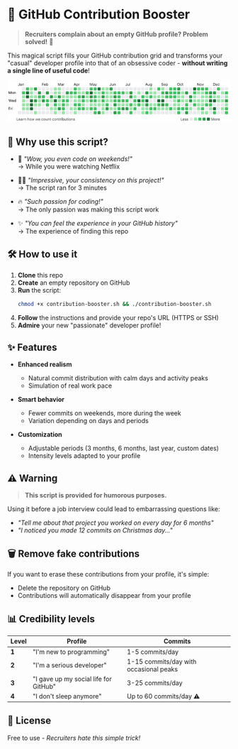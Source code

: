 # 🚀 GitHub Contribution Booster

> **Recruiters complain about an empty GitHub profile? Problem solved!** 🎯

This magical script fills your GitHub contribution grid and transforms your "casual" developer profile into that of an obsessive coder - **without writing a single line of useful code**!

![Profile example](./contribution.gif)

## 💪 Why use this script?

* 💬 *"Wow, you even code on weekends!"*  
  → While you were watching Netflix

* 👨‍💻 *"Impressive, your consistency on this project!"*  
  → The script ran for 3 minutes

* 🔥 *"Such passion for coding!"*  
  → The only passion was making this script work

* ✨ *"You can feel the experience in your GitHub history"*  
  → The experience of finding this repo

## 🛠️ How to use it

1. **Clone** this repo
2. **Create** an empty repository on GitHub
3. **Run** the script: 
   ```bash
   chmod +x contribution-booster.sh && ./contribution-booster.sh
   ```
4. **Follow** the instructions and provide your repo's URL (HTTPS or SSH)
5. **Admire** your new "passionate" developer profile!

## ✨ Features

* **Enhanced realism**  
  * Natural commit distribution with calm days and activity peaks  
  * Simulation of real work pace

* **Smart behavior**  
  * Fewer commits on weekends, more during the week  
  * Variation depending on days and periods

* **Customization**  
  * Adjustable periods (3 months, 6 months, last year, custom dates)  
  * Intensity levels adapted to your profile

## ⚠️ Warning

> **This script is provided for humorous purposes.**

Using it before a job interview could lead to embarrassing questions like:
- *"Tell me about that project you worked on every day for 6 months"*
- *"I noticed you made 12 commits on Christmas day..."*

## 🗑️ Remove fake contributions

If you want to erase these contributions from your profile, it's simple:
- Delete the repository on GitHub
- Contributions will automatically disappear from your profile

## 📊 Credibility levels

| Level | Profile | Commits |
|-------|---------|---------|
| **1** | "I'm new to programming" | 1-5 commits/day |
| **2** | "I'm a serious developer" | 1-15 commits/day with occasional peaks |
| **3** | "I gave up my social life for GitHub" | 3-25 commits/day |
| **4** | "I don't sleep anymore" | Up to 60 commits/day ⚠️ |

## 📜 License

Free to use - *Recruiters hate this simple trick!*